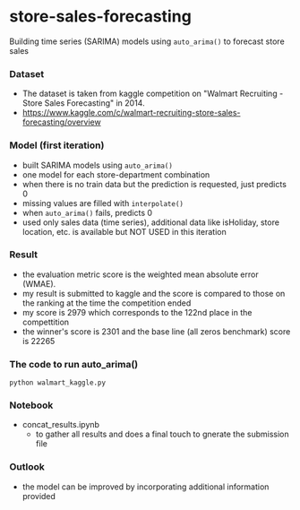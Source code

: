 # store-sales-forecasting
Building time series (SARIMA) models using `auto_arima()` to forecast store sales

### Dataset
  - The dataset is taken from kaggle competition on "Walmart Recruiting - Store Sales Forecasting" in 2014.
  - https://www.kaggle.com/c/walmart-recruiting-store-sales-forecasting/overview

### Model (first iteration)
  - built SARIMA models using `auto_arima()`
  - one model for each store-department combination 
  - when there is no train data but the prediction is requested, just predicts 0
  - missing values are filled with `interpolate()`
  - when `auto_arima()` fails, predicts 0
  - used only sales data (time series), additional data like isHoliday, store location, etc. is available but NOT USED in this iteration

### Result
  - the evaluation metric score is the weighted mean absolute error (WMAE).
  - my result is submitted to kaggle and the score is compared to those on the ranking at the time the competition ended
  - my score is 2979 which corresponds to the 122nd place in the compettition 
  - the winner's score is 2301 and the base line (all zeros benchmark) score is 22265
   
### The code to run auto_arima()
    python walmart_kaggle.py

### Notebook 
  - concat_results.ipynb
    - to gather all results and does a final touch to gnerate the submission file

### Outlook
  - the model can be improved by incorporating additional information provided
